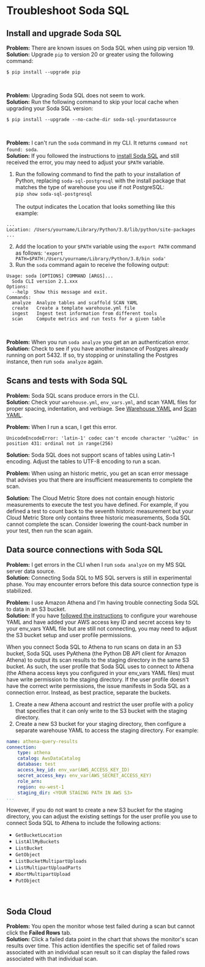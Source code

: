 # Troubleshoot Soda SQL


## Install and upgrade Soda SQL

**Problem:** There are known issues on Soda SQL when using pip version 19. <br />
**Solution:** Upgrade `pip` to version 20 or greater using the following command:
```shell
$ pip install --upgrade pip
```
<br />

**Problem:** Upgrading Soda SQL does not seem to work. <br />
**Solution:** Run the following command to skip your local cache when upgrading your Soda SQL version:
```shell
$ pip install --upgrade --no-cache-dir soda-sql-yourdatasource
```
<br />

**Problem:** I can't run the `soda` command in my CLI. It returns `command not found: soda`. <br />
**Solution:** If you followed the instructions to [install Soda SQL](/docs/soda-sql/installation.md) and still received the error, you may need to adjust your `$PATH` variable. 
1. Run the following command to find the path to your installation of Python, replacing `soda-sql-postgresql` with the install package that matches the type of warehouse you use if not PostgreSQL:<br />
`pip show soda-sql-postgresql`
<br /> <br /> The output indicates the Location that looks something like this example:
```shell
...
Location: /Users/yourname/Library/Python/3.8/lib/python/site-packages
...
```
2. Add the location to your `$PATH` variable using the `export PATH` command as follows:
`'export PATH=$PATH:/Users/yourname/Library/Python/3.8/bin soda'` <br />
3. Run the `soda` command again to receive the following output:<br />
```shell
Usage: soda [OPTIONS] COMMAND [ARGS]...
  Soda CLI version 2.1.xxx
Options:
  --help  Show this message and exit.
Commands:
  analyze  Analyze tables and scaffold SCAN YAML
  create   Create a template warehouse.yml file
  ingest   Ingest test information from different tools
  scan     Compute metrics and run tests for a given table
```

<br />

**Problem:** When you run `soda analyze` you get an an authentication error. <br />
**Solution:** Check to see if you have another instance of Postgres already running on port 5432. If so, try stopping or uninstalling the Postgres instance, then run `soda analyze` again. 
<br />

## Scans and tests with Soda SQL

**Problem:** Soda SQL scans produce errors in the CLI. <br />
**Solution:** Check your `warehouse.yml`, `env_vars.yml`, and scan YAML files for proper spacing, indentation, and verbiage. See [Warehouse YAML](/docs/soda-sql/warehouse.md) and [Scan YAML](/docs/soda-sql/scan-yaml.md).
<br />

**Problem:** When I run a scan, I get this error.
```shell
UnicodeEncodeError: 'latin-1' codec can't encode character '\u20ac' in position 431: ordinal not in range(256)
```
**Solution:** Soda SQL does not support scans of tables using Latin-1 encoding. Adjust the tables to UTF-8 encoding to run a scan.
<br />

**Problem:** When using an historic metric, you get an scan error message that advises you that there are insufficient measurements to complete the scan.

**Solution:** The Cloud Metric Store does not contain enough historic measurements to execute the test you have defined. For example, if you defined a test to count back to the seventh historic measurement but your Cloud Metric Store only contains three historic measurements, Soda SQL cannot complete the scan. Consider lowering the count-back number in your test, then run the scan again.
<br />

## Data source connections with Soda SQL

**Problem:** I get errors in the CLI when I run `soda analyze` on my MS SQL server data source.   <br />
**Solution:** Connecting Soda SQL to MS SQL servers is still in experimental phase. You may encounter errors before this data source connection type is stabilized.
<br />

**Problem:**  I use Amazon Athena and I'm having trouble connecting Soda SQL to data in an S3 bucket. <br />
**Solution:** If you have [followed the instructions](/docs/soda-sql/configure.md#configuration-instructions) to configure your warehouse YAML and have added your AWS access key ID and secret access key to your env_vars YAML file but are still not connecting, you may need to adjust the S3 bucket setup and user profile permissions. 

When you connect Soda SQL to Athena to run scans on data in an S3 bucket, Soda SQL uses PyAthena (the Python DB API client for Amazon Athena) to output its scan results to the staging directory in the same S3 bucket. As such, the user profile that Soda SQL uses to connect to Athena (the Athena access keys you configured in your env_vars YAML files) must have write permission to the staging directory. If the user profile doesn't have the correct write permissions, the issue manifests in Soda SQL as a connection error. Instead, as best practice, separate the buckets.

1. Create a new Athena account and restrict the user profile with a policy that specifies that it can only write to the S3 bucket with the staging directory.
2. Create a new S3 bucket for your staging directory, then configure a separate warehouse YAML to access the staging directory. For example: 
```yaml
name: athena-query-results
connection:
    type: athena
    catalog: AwsDataCatalog
    database: test
    access_key_id: env_var(AWS_ACCESS_KEY_ID)
    secret_access_key: env_var(AWS_SECRET_ACCESS_KEY)
    role_arn: 
    region: eu-west-1
    staging_dir: <YOUR STAGING PATH IN AWS S3>
...
```

However, if you do not want to create a new S3 bucket for the staging directory, you can adjust the existing settings for the user profile you use to connect Soda SQL to Athena to include the following actions:
* `GetBucketLocation`
* `ListAllMyBuckets`
* `ListBucket`
* `GetObject`
* `ListBucketMultipartUploads`
* `ListMultipartUploadParts`
* `AbortMultipartUpload`
* `PutObject`
 
<br />

## Soda Cloud

**Problem:** You open the monitor whose test failed during a scan but cannot click the **Failed Rows** tab. <br />
**Solution:** Click a failed data point in the chart that shows the monitor's scan results over time. This action identifies the specific set of failed rows associated with an individual scan result so it can display the failed rows associated with that individual scan. 
<br />
